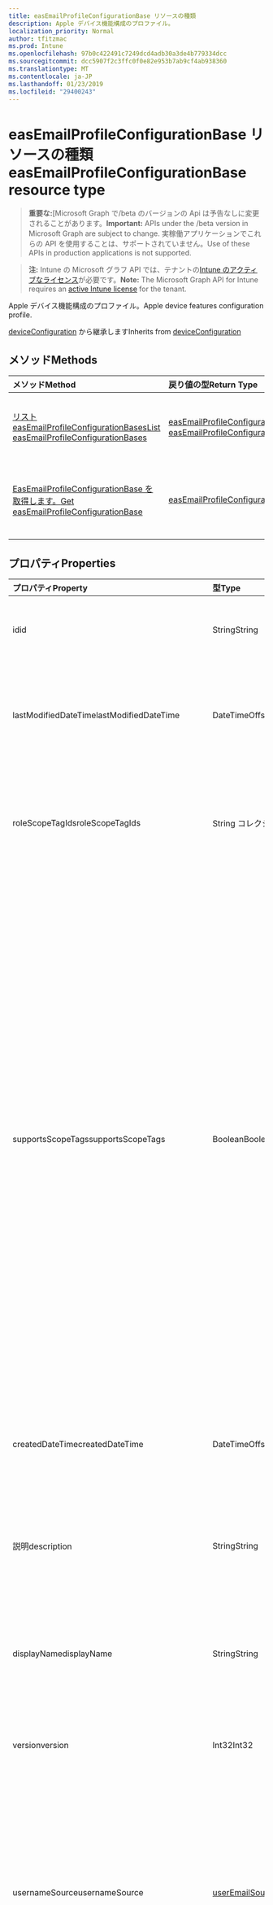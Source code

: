```yaml
---
title: easEmailProfileConfigurationBase リソースの種類
description: Apple デバイス機能構成のプロファイル。
localization_priority: Normal
author: tfitzmac
ms.prod: Intune
ms.openlocfilehash: 97b0c422491c7249dcd4adb30a3de4b779334dcc
ms.sourcegitcommit: dcc5907f2c3ffc0f0e82e953b7ab9cf4ab938360
ms.translationtype: MT
ms.contentlocale: ja-JP
ms.lasthandoff: 01/23/2019
ms.locfileid: "29400243"
---
```

# <a name="easemailprofileconfigurationbase-resource-type"></a><span data-ttu-id="6ff6a-103">easEmailProfileConfigurationBase リソースの種類</span><span class="sxs-lookup"><span data-stu-id="6ff6a-103">easEmailProfileConfigurationBase resource type</span></span>

> <span data-ttu-id="6ff6a-104">**重要な:**[Microsoft Graph で/beta のバージョンの Api は予告なしに変更されることがあります。</span><span class="sxs-lookup"><span data-stu-id="6ff6a-104">**Important:** APIs under the /beta version in Microsoft Graph are subject to change.</span></span> <span data-ttu-id="6ff6a-105">実稼働アプリケーションでこれらの API を使用することは、サポートされていません。</span><span class="sxs-lookup"><span data-stu-id="6ff6a-105">Use of these APIs in production applications is not supported.</span></span>

> <span data-ttu-id="6ff6a-106">**注:** Intune の Microsoft グラフ API では、テナントの[Intune のアクティブなライセンス](https://go.microsoft.com/fwlink/?linkid=839381)が必要です。</span><span class="sxs-lookup"><span data-stu-id="6ff6a-106">**Note:** The Microsoft Graph API for Intune requires an [active Intune license](https://go.microsoft.com/fwlink/?linkid=839381) for the tenant.</span></span>

<span data-ttu-id="6ff6a-107">Apple デバイス機能構成のプロファイル。</span><span class="sxs-lookup"><span data-stu-id="6ff6a-107">Apple device features configuration profile.</span></span>


<span data-ttu-id="6ff6a-108">[deviceConfiguration](../resources/intune-deviceconfig-deviceconfiguration.md) から継承します</span><span class="sxs-lookup"><span data-stu-id="6ff6a-108">Inherits from [deviceConfiguration](../resources/intune-deviceconfig-deviceconfiguration.md)</span></span>

## <a name="methods"></a><span data-ttu-id="6ff6a-109">メソッド</span><span class="sxs-lookup"><span data-stu-id="6ff6a-109">Methods</span></span>
|<span data-ttu-id="6ff6a-110">メソッド</span><span class="sxs-lookup"><span data-stu-id="6ff6a-110">Method</span></span>|<span data-ttu-id="6ff6a-111">戻り値の型</span><span class="sxs-lookup"><span data-stu-id="6ff6a-111">Return Type</span></span>|<span data-ttu-id="6ff6a-112">説明</span><span class="sxs-lookup"><span data-stu-id="6ff6a-112">Description</span></span>|
|:---|:---|:---|
|[<span data-ttu-id="6ff6a-113">リスト easEmailProfileConfigurationBases</span><span class="sxs-lookup"><span data-stu-id="6ff6a-113">List easEmailProfileConfigurationBases</span></span>](../api/intune-deviceconfig-easemailprofileconfigurationbase-list.md)|<span data-ttu-id="6ff6a-114">[easEmailProfileConfigurationBase](../resources/intune-deviceconfig-easemailprofileconfigurationbase.md)コレクション</span><span class="sxs-lookup"><span data-stu-id="6ff6a-114">[easEmailProfileConfigurationBase](../resources/intune-deviceconfig-easemailprofileconfigurationbase.md) collection</span></span>|<span data-ttu-id="6ff6a-115">[EasEmailProfileConfigurationBase](../resources/intune-deviceconfig-easemailprofileconfigurationbase.md)オブジェクトのプロパティと関係を一覧表示します。</span><span class="sxs-lookup"><span data-stu-id="6ff6a-115">List properties and relationships of the [easEmailProfileConfigurationBase](../resources/intune-deviceconfig-easemailprofileconfigurationbase.md) objects.</span></span>|
|[<span data-ttu-id="6ff6a-116">EasEmailProfileConfigurationBase を取得します。</span><span class="sxs-lookup"><span data-stu-id="6ff6a-116">Get easEmailProfileConfigurationBase</span></span>](../api/intune-deviceconfig-easemailprofileconfigurationbase-get.md)|[<span data-ttu-id="6ff6a-117">easEmailProfileConfigurationBase</span><span class="sxs-lookup"><span data-stu-id="6ff6a-117">easEmailProfileConfigurationBase</span></span>](../resources/intune-deviceconfig-easemailprofileconfigurationbase.md)|<span data-ttu-id="6ff6a-118">[EasEmailProfileConfigurationBase](../resources/intune-deviceconfig-easemailprofileconfigurationbase.md)オブジェクトのプロパティと関係を参照してください。</span><span class="sxs-lookup"><span data-stu-id="6ff6a-118">Read properties and relationships of the [easEmailProfileConfigurationBase](../resources/intune-deviceconfig-easemailprofileconfigurationbase.md) object.</span></span>|

## <a name="properties"></a><span data-ttu-id="6ff6a-119">プロパティ</span><span class="sxs-lookup"><span data-stu-id="6ff6a-119">Properties</span></span>
|<span data-ttu-id="6ff6a-120">プロパティ</span><span class="sxs-lookup"><span data-stu-id="6ff6a-120">Property</span></span>|<span data-ttu-id="6ff6a-121">型</span><span class="sxs-lookup"><span data-stu-id="6ff6a-121">Type</span></span>|<span data-ttu-id="6ff6a-122">説明</span><span class="sxs-lookup"><span data-stu-id="6ff6a-122">Description</span></span>|
|:---|:---|:---|
|<span data-ttu-id="6ff6a-123">id</span><span class="sxs-lookup"><span data-stu-id="6ff6a-123">id</span></span>|<span data-ttu-id="6ff6a-124">String</span><span class="sxs-lookup"><span data-stu-id="6ff6a-124">String</span></span>|<span data-ttu-id="6ff6a-125">エンティティのキー。</span><span class="sxs-lookup"><span data-stu-id="6ff6a-125">Key of the entity.</span></span> <span data-ttu-id="6ff6a-126">[deviceConfiguration](../resources/intune-deviceconfig-deviceconfiguration.md) から継承します</span><span class="sxs-lookup"><span data-stu-id="6ff6a-126">Inherited from [deviceConfiguration](../resources/intune-deviceconfig-deviceconfiguration.md)</span></span>|
|<span data-ttu-id="6ff6a-127">lastModifiedDateTime</span><span class="sxs-lookup"><span data-stu-id="6ff6a-127">lastModifiedDateTime</span></span>|<span data-ttu-id="6ff6a-128">DateTimeOffset</span><span class="sxs-lookup"><span data-stu-id="6ff6a-128">DateTimeOffset</span></span>|<span data-ttu-id="6ff6a-129">オブジェクトが最後に変更された DateTime。</span><span class="sxs-lookup"><span data-stu-id="6ff6a-129">DateTime the object was last modified.</span></span> <span data-ttu-id="6ff6a-130">[deviceConfiguration](../resources/intune-deviceconfig-deviceconfiguration.md) から継承します</span><span class="sxs-lookup"><span data-stu-id="6ff6a-130">Inherited from [deviceConfiguration](../resources/intune-deviceconfig-deviceconfiguration.md)</span></span>|
|<span data-ttu-id="6ff6a-131">roleScopeTagIds</span><span class="sxs-lookup"><span data-stu-id="6ff6a-131">roleScopeTagIds</span></span>|<span data-ttu-id="6ff6a-132">String コレクション</span><span class="sxs-lookup"><span data-stu-id="6ff6a-132">String collection</span></span>|<span data-ttu-id="6ff6a-133">このエンティティ インスタンスのスコープのタグのリストです。</span><span class="sxs-lookup"><span data-stu-id="6ff6a-133">List of Scope Tags for this Entity instance.</span></span> <span data-ttu-id="6ff6a-134">[deviceConfiguration](../resources/intune-deviceconfig-deviceconfiguration.md) から継承します</span><span class="sxs-lookup"><span data-stu-id="6ff6a-134">Inherited from [deviceConfiguration](../resources/intune-deviceconfig-deviceconfiguration.md)</span></span>|
|<span data-ttu-id="6ff6a-135">supportsScopeTags</span><span class="sxs-lookup"><span data-stu-id="6ff6a-135">supportsScopeTags</span></span>|<span data-ttu-id="6ff6a-136">Boolean</span><span class="sxs-lookup"><span data-stu-id="6ff6a-136">Boolean</span></span>|<span data-ttu-id="6ff6a-137">デバイスの構成を基になるスコープのタグの割り当てをサポートしているかどうかを示します。</span><span class="sxs-lookup"><span data-stu-id="6ff6a-137">Indicates whether or not the underlying Device Configuration supports the assignment of scope tags.</span></span> <span data-ttu-id="6ff6a-138">この値が false であり、エンティティをスコープ指定されたユーザーには表示されませんがある場合、ScopeTags プロパティに割り当てることは許可されていません。</span><span class="sxs-lookup"><span data-stu-id="6ff6a-138">Assigning to the ScopeTags property is not allowed when this value is false and entities will not be visible to scoped users.</span></span> <span data-ttu-id="6ff6a-139">これは、Silverlight で作成されたレガシ ポリシーに対して発生し、削除して、Azure ポータル内のポリシーを再作成することで解決できます。</span><span class="sxs-lookup"><span data-stu-id="6ff6a-139">This occurs for Legacy policies created in Silverlight and can be resolved by deleting and recreating the policy in the Azure Portal.</span></span> <span data-ttu-id="6ff6a-140">このプロパティは読み取りのみ可能です。</span><span class="sxs-lookup"><span data-stu-id="6ff6a-140">This property is read-only.</span></span> <span data-ttu-id="6ff6a-141">[deviceConfiguration](../resources/intune-deviceconfig-deviceconfiguration.md) から継承します</span><span class="sxs-lookup"><span data-stu-id="6ff6a-141">Inherited from [deviceConfiguration](../resources/intune-deviceconfig-deviceconfiguration.md)</span></span>|
|<span data-ttu-id="6ff6a-142">createdDateTime</span><span class="sxs-lookup"><span data-stu-id="6ff6a-142">createdDateTime</span></span>|<span data-ttu-id="6ff6a-143">DateTimeOffset</span><span class="sxs-lookup"><span data-stu-id="6ff6a-143">DateTimeOffset</span></span>|<span data-ttu-id="6ff6a-144">オブジェクトが作成された DateTime。</span><span class="sxs-lookup"><span data-stu-id="6ff6a-144">DateTime the object was created.</span></span> <span data-ttu-id="6ff6a-145">[deviceConfiguration](../resources/intune-deviceconfig-deviceconfiguration.md) から継承します</span><span class="sxs-lookup"><span data-stu-id="6ff6a-145">Inherited from [deviceConfiguration](../resources/intune-deviceconfig-deviceconfiguration.md)</span></span>|
|<span data-ttu-id="6ff6a-146">説明</span><span class="sxs-lookup"><span data-stu-id="6ff6a-146">description</span></span>|<span data-ttu-id="6ff6a-147">String</span><span class="sxs-lookup"><span data-stu-id="6ff6a-147">String</span></span>|<span data-ttu-id="6ff6a-148">デバイス構成について管理者が提供した説明。</span><span class="sxs-lookup"><span data-stu-id="6ff6a-148">Admin provided description of the Device Configuration.</span></span> <span data-ttu-id="6ff6a-149">[deviceConfiguration](../resources/intune-deviceconfig-deviceconfiguration.md) から継承します</span><span class="sxs-lookup"><span data-stu-id="6ff6a-149">Inherited from [deviceConfiguration](../resources/intune-deviceconfig-deviceconfiguration.md)</span></span>|
|<span data-ttu-id="6ff6a-150">displayName</span><span class="sxs-lookup"><span data-stu-id="6ff6a-150">displayName</span></span>|<span data-ttu-id="6ff6a-151">String</span><span class="sxs-lookup"><span data-stu-id="6ff6a-151">String</span></span>|<span data-ttu-id="6ff6a-152">デバイス構成について管理者が指定した名前。</span><span class="sxs-lookup"><span data-stu-id="6ff6a-152">Admin provided name of the device configuration.</span></span> <span data-ttu-id="6ff6a-153">[deviceConfiguration](../resources/intune-deviceconfig-deviceconfiguration.md) から継承します</span><span class="sxs-lookup"><span data-stu-id="6ff6a-153">Inherited from [deviceConfiguration](../resources/intune-deviceconfig-deviceconfiguration.md)</span></span>|
|<span data-ttu-id="6ff6a-154">version</span><span class="sxs-lookup"><span data-stu-id="6ff6a-154">version</span></span>|<span data-ttu-id="6ff6a-155">Int32</span><span class="sxs-lookup"><span data-stu-id="6ff6a-155">Int32</span></span>|<span data-ttu-id="6ff6a-156">デバイス構成のバージョン。</span><span class="sxs-lookup"><span data-stu-id="6ff6a-156">Version of the device configuration.</span></span> <span data-ttu-id="6ff6a-157">[deviceConfiguration](../resources/intune-deviceconfig-deviceconfiguration.md) から継承します</span><span class="sxs-lookup"><span data-stu-id="6ff6a-157">Inherited from [deviceConfiguration](../resources/intune-deviceconfig-deviceconfiguration.md)</span></span>|
|<span data-ttu-id="6ff6a-158">usernameSource</span><span class="sxs-lookup"><span data-stu-id="6ff6a-158">usernameSource</span></span>|[<span data-ttu-id="6ff6a-159">userEmailSource</span><span class="sxs-lookup"><span data-stu-id="6ff6a-159">userEmailSource</span></span>](../resources/intune-deviceconfig-useremailsource.md)|<span data-ttu-id="6ff6a-160">AAD から選択され、デバイスにインストールする前に、このプロファイルに挿入されたユーザー名の属性です。</span><span class="sxs-lookup"><span data-stu-id="6ff6a-160">Username attribute that is picked from AAD and injected into this profile before installing on the device.</span></span> <span data-ttu-id="6ff6a-161">使用可能な値は、`userPrincipalName`、`primarySmtpAddress` です。</span><span class="sxs-lookup"><span data-stu-id="6ff6a-161">Possible values are: `userPrincipalName`, `primarySmtpAddress`.</span></span>|
|<span data-ttu-id="6ff6a-162">usernameAADSource</span><span class="sxs-lookup"><span data-stu-id="6ff6a-162">usernameAADSource</span></span>|[<span data-ttu-id="6ff6a-163">usernameSource</span><span class="sxs-lookup"><span data-stu-id="6ff6a-163">usernameSource</span></span>](../resources/intune-deviceconfig-usernamesource.md)|<span data-ttu-id="6ff6a-164">AAD フィールドには、電子メール プロファイルのユーザー名を取得するために使用するの名前です。</span><span class="sxs-lookup"><span data-stu-id="6ff6a-164">Name of the AAD field, that will be used to retrieve UserName for email profile.</span></span> <span data-ttu-id="6ff6a-165">可能な値は、`userPrincipalName`、`primarySmtpAddress`、`samAccountName` です。</span><span class="sxs-lookup"><span data-stu-id="6ff6a-165">Possible values are: `userPrincipalName`, `primarySmtpAddress`, `samAccountName`.</span></span>|
|<span data-ttu-id="6ff6a-166">userDomainNameSource</span><span class="sxs-lookup"><span data-stu-id="6ff6a-166">userDomainNameSource</span></span>|[<span data-ttu-id="6ff6a-167">domainNameSource</span><span class="sxs-lookup"><span data-stu-id="6ff6a-167">domainNameSource</span></span>](../resources/intune-deviceconfig-domainnamesource.md)|<span data-ttu-id="6ff6a-168">AAD から選択され、デバイスにインストールする前に、このプロファイルに挿入されたユーザー ドメイン名属性です。</span><span class="sxs-lookup"><span data-stu-id="6ff6a-168">UserDomainname attribute that is picked from AAD and injected into this profile before installing on the device.</span></span> <span data-ttu-id="6ff6a-169">使用可能な値は、`fullDomainName`、`netBiosDomainName` です。</span><span class="sxs-lookup"><span data-stu-id="6ff6a-169">Possible values are: `fullDomainName`, `netBiosDomainName`.</span></span>|
|<span data-ttu-id="6ff6a-170">customDomainName</span><span class="sxs-lookup"><span data-stu-id="6ff6a-170">customDomainName</span></span>|<span data-ttu-id="6ff6a-171">String</span><span class="sxs-lookup"><span data-stu-id="6ff6a-171">String</span></span>|<span data-ttu-id="6ff6a-172">カスタム ドメイン名の値は、デバイスにインストールする前に、電子メール プロファイルを生成する際に使用します。</span><span class="sxs-lookup"><span data-stu-id="6ff6a-172">Custom domain name value used while generating an email profile before installing on the device.</span></span>|

## <a name="relationships"></a><span data-ttu-id="6ff6a-173">リレーションシップ</span><span class="sxs-lookup"><span data-stu-id="6ff6a-173">Relationships</span></span>
|<span data-ttu-id="6ff6a-174">リレーションシップ</span><span class="sxs-lookup"><span data-stu-id="6ff6a-174">Relationship</span></span>|<span data-ttu-id="6ff6a-175">型</span><span class="sxs-lookup"><span data-stu-id="6ff6a-175">Type</span></span>|<span data-ttu-id="6ff6a-176">説明</span><span class="sxs-lookup"><span data-stu-id="6ff6a-176">Description</span></span>|
|:---|:---|:---|
|<span data-ttu-id="6ff6a-177">groupAssignments</span><span class="sxs-lookup"><span data-stu-id="6ff6a-177">groupAssignments</span></span>|<span data-ttu-id="6ff6a-178">[deviceConfigurationGroupAssignment](../resources/intune-deviceconfig-deviceconfigurationgroupassignment.md)コレクション</span><span class="sxs-lookup"><span data-stu-id="6ff6a-178">[deviceConfigurationGroupAssignment](../resources/intune-deviceconfig-deviceconfigurationgroupassignment.md) collection</span></span>|<span data-ttu-id="6ff6a-179">デバイスの構成プロファイルのグループ割り当てのリストです。</span><span class="sxs-lookup"><span data-stu-id="6ff6a-179">The list of group assignments for the device configuration profile.</span></span> <span data-ttu-id="6ff6a-180">[deviceConfiguration](../resources/intune-deviceconfig-deviceconfiguration.md) から継承します</span><span class="sxs-lookup"><span data-stu-id="6ff6a-180">Inherited from [deviceConfiguration](../resources/intune-deviceconfig-deviceconfiguration.md)</span></span>|
|<span data-ttu-id="6ff6a-181">assignments</span><span class="sxs-lookup"><span data-stu-id="6ff6a-181">assignments</span></span>|<span data-ttu-id="6ff6a-182">[deviceConfigurationAssignment](../resources/intune-deviceconfig-deviceconfigurationassignment.md) コレクション</span><span class="sxs-lookup"><span data-stu-id="6ff6a-182">[deviceConfigurationAssignment](../resources/intune-deviceconfig-deviceconfigurationassignment.md) collection</span></span>|<span data-ttu-id="6ff6a-183">デバイスの構成プロファイルの割り当てのリスト。</span><span class="sxs-lookup"><span data-stu-id="6ff6a-183">The list of assignments for the device configuration profile.</span></span> <span data-ttu-id="6ff6a-184">[deviceConfiguration](../resources/intune-deviceconfig-deviceconfiguration.md) から継承します</span><span class="sxs-lookup"><span data-stu-id="6ff6a-184">Inherited from [deviceConfiguration](../resources/intune-deviceconfig-deviceconfiguration.md)</span></span>|
|<span data-ttu-id="6ff6a-185">deviceStatuses</span><span class="sxs-lookup"><span data-stu-id="6ff6a-185">deviceStatuses</span></span>|<span data-ttu-id="6ff6a-186">[deviceConfigurationDeviceStatus](../resources/intune-deviceconfig-deviceconfigurationdevicestatus.md) コレクション</span><span class="sxs-lookup"><span data-stu-id="6ff6a-186">[deviceConfigurationDeviceStatus](../resources/intune-deviceconfig-deviceconfigurationdevicestatus.md) collection</span></span>|<span data-ttu-id="6ff6a-187">デバイスごとのデバイス構成のインストール状況。</span><span class="sxs-lookup"><span data-stu-id="6ff6a-187">Device configuration installation status by device.</span></span> <span data-ttu-id="6ff6a-188">[deviceConfiguration](../resources/intune-deviceconfig-deviceconfiguration.md) から継承します</span><span class="sxs-lookup"><span data-stu-id="6ff6a-188">Inherited from [deviceConfiguration](../resources/intune-deviceconfig-deviceconfiguration.md)</span></span>|
|<span data-ttu-id="6ff6a-189">userStatuses</span><span class="sxs-lookup"><span data-stu-id="6ff6a-189">userStatuses</span></span>|<span data-ttu-id="6ff6a-190">[deviceConfigurationUserStatus](../resources/intune-deviceconfig-deviceconfigurationuserstatus.md) コレクション</span><span class="sxs-lookup"><span data-stu-id="6ff6a-190">[deviceConfigurationUserStatus](../resources/intune-deviceconfig-deviceconfigurationuserstatus.md) collection</span></span>|<span data-ttu-id="6ff6a-191">ユーザーごとのデバイス構成のインストール状態です。</span><span class="sxs-lookup"><span data-stu-id="6ff6a-191">Device configuration installation status by user.</span></span> <span data-ttu-id="6ff6a-192">[deviceConfiguration](../resources/intune-deviceconfig-deviceconfiguration.md) から継承します</span><span class="sxs-lookup"><span data-stu-id="6ff6a-192">Inherited from [deviceConfiguration](../resources/intune-deviceconfig-deviceconfiguration.md)</span></span>|
|<span data-ttu-id="6ff6a-193">deviceStatusOverview</span><span class="sxs-lookup"><span data-stu-id="6ff6a-193">deviceStatusOverview</span></span>|[<span data-ttu-id="6ff6a-194">deviceConfigurationDeviceOverview</span><span class="sxs-lookup"><span data-stu-id="6ff6a-194">deviceConfigurationDeviceOverview</span></span>](../resources/intune-deviceconfig-deviceconfigurationdeviceoverview.md)|<span data-ttu-id="6ff6a-195">デバイス構成のデバイス状態の概要 ([deviceConfiguration](../resources/intune-deviceconfig-deviceconfiguration.md) から継承)</span><span class="sxs-lookup"><span data-stu-id="6ff6a-195">Device Configuration devices status overview Inherited from [deviceConfiguration](../resources/intune-deviceconfig-deviceconfiguration.md)</span></span>|
|<span data-ttu-id="6ff6a-196">userStatusOverview</span><span class="sxs-lookup"><span data-stu-id="6ff6a-196">userStatusOverview</span></span>|[<span data-ttu-id="6ff6a-197">deviceConfigurationUserOverview</span><span class="sxs-lookup"><span data-stu-id="6ff6a-197">deviceConfigurationUserOverview</span></span>](../resources/intune-deviceconfig-deviceconfigurationuseroverview.md)|<span data-ttu-id="6ff6a-198">デバイス構成のユーザー状態の概要 ([deviceConfiguration](../resources/intune-deviceconfig-deviceconfiguration.md) から継承)</span><span class="sxs-lookup"><span data-stu-id="6ff6a-198">Device Configuration users status overview Inherited from [deviceConfiguration](../resources/intune-deviceconfig-deviceconfiguration.md)</span></span>|
|<span data-ttu-id="6ff6a-199">deviceSettingStateSummaries</span><span class="sxs-lookup"><span data-stu-id="6ff6a-199">deviceSettingStateSummaries</span></span>|<span data-ttu-id="6ff6a-200">[settingStateDeviceSummary](../resources/intune-deviceconfig-settingstatedevicesummary.md) コレクション</span><span class="sxs-lookup"><span data-stu-id="6ff6a-200">[settingStateDeviceSummary](../resources/intune-deviceconfig-settingstatedevicesummary.md) collection</span></span>|<span data-ttu-id="6ff6a-201">デバイス構成設定状態のデバイスの要約 ([deviceConfiguration](../resources/intune-deviceconfig-deviceconfiguration.md) から継承)</span><span class="sxs-lookup"><span data-stu-id="6ff6a-201">Device Configuration Setting State Device Summary Inherited from [deviceConfiguration](../resources/intune-deviceconfig-deviceconfiguration.md)</span></span>|

## <a name="json-representation"></a><span data-ttu-id="6ff6a-202">JSON 表記</span><span class="sxs-lookup"><span data-stu-id="6ff6a-202">JSON Representation</span></span>
<span data-ttu-id="6ff6a-203">以下は、リソースの JSON 表記です。</span><span class="sxs-lookup"><span data-stu-id="6ff6a-203">Here is a JSON representation of the resource.</span></span>
<!-- {
  "blockType": "resource",
  "keyProperty": "id",
  "@odata.type": "microsoft.graph.easEmailProfileConfigurationBase"
}
-->
``` json
{
  "@odata.type": "#microsoft.graph.easEmailProfileConfigurationBase",
  "id": "String (identifier)",
  "lastModifiedDateTime": "String (timestamp)",
  "roleScopeTagIds": [
    "String"
  ],
  "supportsScopeTags": true,
  "createdDateTime": "String (timestamp)",
  "description": "String",
  "displayName": "String",
  "version": 1024,
  "usernameSource": "String",
  "usernameAADSource": "String",
  "userDomainNameSource": "String",
  "customDomainName": "String"
}
```




